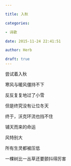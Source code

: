 ```yaml
---

title: 入秋

categories:

- 诗歌

date: 2015-11-24 22:41:51

author: Herb

draft: true
---
```


尝试着入秋

寒风与暖风僵持不下

反反复复地过了小雪

但是终究没有让位冬天



终于，沃克环流也挡不住

铺天而来的命运

风特别大

所有生灵都被压低

一棵树比一丛草还要颤抖得厉害

